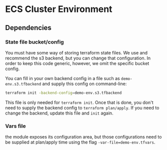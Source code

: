 # ECS Cluster Environment

## Dependencies

### State file bucket/config
You must have some way of storing terraform state files.
We use and recommend the s3 backend, but you can change
that configuration. In order to keep this code generic, however,
we omit the specific bucket config.

You can fill in your own backend config in a file such as
`demo-env.s3.tfbackend` and supply this config on command-line:

```bash
terraform init -backend-config=demo-env.s3.tfbackend
```

This file is only needed for `terraform init`. Once that is done,
you don't need to supply the backend config to `terraform plan/apply`.
If you need to change the backend, update this file and `init` again.

### Vars file

the module exposes its configuration area, but those configurations
need to be supplied at plan/apply time using the flag `-var-file=demo-env.tfvars`.

